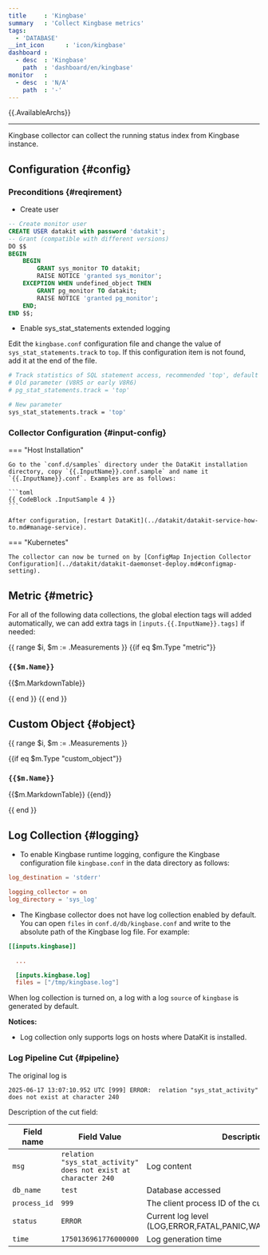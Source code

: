 ```yaml
---
title     : 'Kingbase'
summary   : 'Collect Kingbase metrics'
tags:
  - 'DATABASE'
__int_icon      : 'icon/kingbase'
dashboard :
  - desc  : 'Kingbase'
    path  : 'dashboard/en/kingbase'
monitor   :
  - desc  : 'N/A'
    path  : '-'
---
```



{{.AvailableArchs}}

---

Kingbase collector can collect the running status index from Kingbase instance.

## Configuration {#config}

### Preconditions {#reqirement}

- Create user

```sql
-- Create monitor user
CREATE USER datakit with password 'datakit';
-- Grant (compatible with different versions)
DO $$
BEGIN
    BEGIN
        GRANT sys_monitor TO datakit;
        RAISE NOTICE 'granted sys_monitor';
    EXCEPTION WHEN undefined_object THEN
        GRANT pg_monitor TO datakit;
        RAISE NOTICE 'granted pg_monitor';
    END;
END $$;
```

- Enable sys_stat_statements extended logging

Edit the `kingbase.conf` configuration file and change the value of `sys_stat_statements.track` to `top`. If this configuration item is not found, add it at the end of the file.

```bash
# Track statistics of SQL statement access, recommended 'top', default is 'none'
# Old parameter (V8R5 or early V8R6)
# pg_stat_statements.track = 'top'

# New parameter
sys_stat_statements.track = 'top'
```

### Collector Configuration {#input-config}

<!-- markdownlint-disable MD046 -->
=== "Host Installation"

    Go to the `conf.d/samples` directory under the DataKit installation directory, copy `{{.InputName}}.conf.sample` and name it `{{.InputName}}.conf`. Examples are as follows:

    ```toml
    {{ CodeBlock .InputSample 4 }}
    ```

    After configuration, [restart DataKit](../datakit/datakit-service-how-to.md#manage-service).

=== "Kubernetes"

    The collector can now be turned on by [ConfigMap Injection Collector Configuration](../datakit/datakit-daemonset-deploy.md#configmap-setting).
<!-- markdownlint-enable -->

## Metric {#metric}

For all of the following data collections, the global election tags will added automatically, we can add extra tags in `[inputs.{{.InputName}}.tags]` if needed:

{{ range $i, $m := .Measurements }}
{{if eq $m.Type "metric"}}

### `{{$m.Name}}`

{{$m.MarkdownTable}}

{{ end }}
{{ end }}

## Custom Object {#object}

{{ range $i, $m := .Measurements }}

{{if eq $m.Type "custom_object"}}

### `{{$m.Name}}`

{{$m.MarkdownTable}}
{{end}}

{{ end }}

## Log Collection {#logging}

- To enable Kingbase runtime logging, configure the Kingbase configuration file `kingbase.conf` in the data directory as follows:

```toml
log_destination = 'stderr'

logging_collector = on
log_directory = 'sys_log'
```

- The Kingbase collector does not have log collection enabled by default. You can open `files` in `conf.d/db/kingbase.conf`  and write to the absolute path of the Kingbase log file. For example:

```toml
[[inputs.kingbase]]

  ...

  [inputs.kingbase.log]
  files = ["/tmp/kingbase.log"]
```

When log collection is turned on, a log with a log `source` of `kingbase` is generated by default.

**Notices:**

- Log collection only supports logs on hosts where DataKit is installed.

### Log Pipeline Cut {#pipeline}

The original log is

``` log
2025-06-17 13:07:10.952 UTC [999] ERROR:  relation "sys_stat_activity" does not exist at character 240
```

Description of the cut field:

| Field name         | Field Value                                                      | Description                                                    |
| ---                | ---                                                              | ---                                                            |
| `msg`              | `relation "sys_stat_activity" does not exist at character 240`   | Log content                                                    |
| `db_name`          | `test`                                                           | Database accessed                                              |
| `process_id`       | `999`                                                            | The client process ID of the current connection                |
| `status`           | `ERROR`                                                          | Current log level (LOG,ERROR,FATAL,PANIC,WARNING,NOTICE,INFO)  |
| `time`             | `1750136961776000000`                                            | Log generation time                                            |
